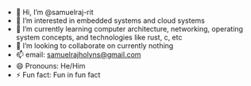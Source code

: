 - 👋 Hi, I’m @samuelraj-rit
- 👀 I’m interested in embedded systems and cloud systems
- 🌱 I’m currently learning computer architecture, networking, operating system concepts, and technologies like rust, c, etc
- 💞️ I’m looking to collaborate on currently nothing
- 📫 email: samuelrajholyns@gmail.com
- 😄 Pronouns: He/Him
- ⚡ Fun fact: Fun in fun fact
